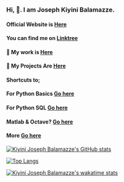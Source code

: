 ###  Hi, 👋. I am **Joseph** Kiyini Balamazze. 

####  Official Website is <a href="https://josephkb87.github.io">Here</a>

####  You can find me on <a href="https://linktr.ee/jungbasher87">Linktree</a>

####  🌱   My work is <a href="https://github.com/josephkb87?tab=repositories"> Here</a>

####  🌱   My Projects Are <a href="https://github.com/josephkb87?tab=projects">Here</a>
 
####  Shortcuts to;   

 ####  <p>For Python Basics <a href="https://github.com/josephkb87/PythonBasics"> Go here </a> </p>
 
 ####   <p>For Python SQL <a href="https://github.com/josephkb87/PythonSQLDB">Go here</a> </p>
  ####	 <p> Matlab  & Octave? <a href="https://github.com/josephkb87/Matlab_Octave">Go here</a> </p>
   #### <p> More <a href="https://github.com/josephkb87?tab=repositories">Go here</a> </p>
 

  [![Kiyini Joseph Balamazze's GitHub stats](https://github-readme-stats.vercel.app/api?username=josephkb87&show_icons=true&show_icons=true&theme=radical)](https://github.com/josephkb87/github-readme-stats)

 [![Top Langs](https://github-readme-stats.vercel.app/api/top-langs/?username=josephkb87&langs_count=10&layout=compact)](https://github.com/josephkb87/github-readme-stats) 
 
 [![Kiyini Joseph Balamazze's wakatime stats](https://github-readme-stats.vercel.app/api/wakatime?username=HermesWraith)](https://github.com/josephkb87/github-readme-stats)
 
 <!--START_SECTION:waka-->

 
<!--END_SECTION:waka-->

  <!---
  josephkb87/josephkb87 is a ✨ special ✨ repository because its `README.md` (this file) appears on your GitHub profile.
  You can click the Preview link to take a look at your changes.
  --->



